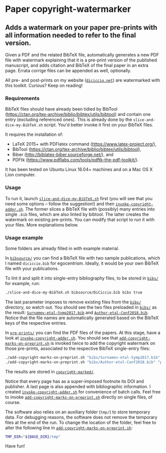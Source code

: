 # Paper copyright-watermarker
## Adds a watermark on your paper pre-prints with all information needed to refer to the final version.

Given a PDF and the related BibTeX file, automatically generates
a new PDF file with watermark explaining that it is a pre-print version of the published manuscript, and adds citation
and BibTeX of the final paper in an extra page.
Errata corrige files can be appended as well, optionally.


All pre- and post-prints on my website ([`diciccio.net`](https://diciccio.net/#cdc08x-pubs)) are watermarked with this toolkit.
Curious? Keep on reading!

### Requirements
BibTeX files should have already been tidied by BibTool
(https://ctan.org/tex-archive/biblio/bibtex/utils/bibtool)
and contain one entry (excluding referenced ones). This is
already done by the `slice-and-dice-my-BibTeX.sh` script.
You'd better invoke it first on your BibTeX files.

It requires the installation of:
- LaTeX 2015+ with PDFlatex command (https://www.latex-project.org/),
- BibTool (https://ctan.org/tex-archive/biblio/bibtex/utils/bibtool),
- Biber (http://biblatex-biber.sourceforge.net/), and
- PDFtk (https://www.pdflabs.com/tools/pdftk-the-pdf-toolkit/).

It has been tested on Ubuntu Linux 16.04+ machines and on a Mac OS X Lion computer.

### Usage
To run it, launch
[`slice-and-dice-my-BibTeX.sh`](https://github.com/cdc08x/paper-copyright-watermark/tree/master/slice-and-dice-my-BibTeX.sh)
first (you will see that you need some options – follow the suggestion!) and then
[`invoke-copyright-adder.sh`](https://github.com/cdc08x/paper-copyright-watermark/tree/master/invoke-copyright-adder.sh).
The former slices a BibTeX file with (possibly) many entries into single `.bib` files, which are also linted by bibtool.
The latter creates the watermark on existing pre-prints. You can modify that script to run it with your files.
More explanations below.

### Usage example
Some folders are already filled in with example material.

In
[`bibsource/`](https://github.com/cdc08x/paper-copyright-watermark/tree/master/bibsource)
you can find a BibTeX file with two sample publications, which I named `diciccio.bib` for egocentrism. Ideally, it would be your own BibTeX file with your publications.

To lint it and split it into single-entry bibliography files, to be stored in
[`bibs/`](https://github.com/cdc08x/paper-copyright-watermark/tree/master/bibs)
for example, run:
```bash
./slice-and-dice-my-BibTeX.sh bibsource/DiCiccio.bib bibs true
```
The last parameter imposes to remove existing files from the 
[`bibs/`](https://github.com/cdc08x/paper-copyright-watermark/tree/master/bibs)
directory, so watch out.
You should see the two files preloaded in 
[`bibs/`](https://github.com/cdc08x/paper-copyright-watermark/tree/master/bibs)
as the result:
[`Surnamev-etal-Symp2017.bib`](https://github.com/cdc08x/paper-copyright-watermark/tree/master/bibs/Surnamev-etal-Symp2017.bib)
and
[`Author-etal-Conf2018.bib`](https://github.com/cdc08x/paper-copyright-watermark/tree/master/bibs/Author-etal-Conf2018.bib).
Notice that the file names are automatically generated based on the BibTeX keys of the respective entries.

In
[`pre-prints/`](https://github.com/cdc08x/paper-copyright-watermark/tree/master/pre-prints/)
you can find the PDF files of the papers.
At this stage, have a look at
[`invoke-copyright-adder.sh`](https://github.com/cdc08x/paper-copyright-watermark/tree/master/invoke-copyright-adder.sh).
You should see that
[`add-copyright-marks-on-preprint.sh`](https://github.com/cdc08x/paper-copyright-watermark/tree/master/add-copyright-marks-on-preprint.sh)
is invoked twice to add the copyright watermark on those pre-prints, associated to the respective BibTeX single-entry files:
```bash
./add-copyright-marks-on-preprint.sh "bibs/Surnamev-etal-Symp2017.bib" "pre-prints/Surnamev-etal-Symp2017.pdf" "copyright-marked"
./add-copyright-marks-on-preprint.sh "bibs/Author-etal-Conf2018.bib" "pre-prints/Author-etal-Conf2018.pdf" "copyright-marked"
```
The results are stored in
[`copyright-marked/`](https://github.com/cdc08x/paper-copyright-watermark/tree/master/copyright-marked/). 

Notice that every page has as a super-imposed footnote its DOI and publisher. A last page is also appended with bibliographic information.
I created
[`invoke-copyright-adder.sh`](https://github.com/cdc08x/paper-copyright-watermark/tree/master/invoke-copyright-adder.sh)
for convenience of batch calls. Feel free to invoke
[`add-copyright-marks-on-preprint.sh`](https://github.com/cdc08x/paper-copyright-watermark/tree/master/add-copyright-marks-on-preprint.sh)
directly on single files, of course.

The software also relies on an auxiliary folder (`tmp/`) to store temporary data. For debugging reasons, the software does not remove the temporary files at the end of the run. To change the location of the folder, feel free to alter the following line in
[`add-copyright-marks-on-preprint.sh`](https://github.com/cdc08x/paper-copyright-watermark/tree/master/add-copyright-marks-on-preprint.sh):
```bash
TMP_DIR="${BASE_DIR}/tmp"
```
Have fun!
